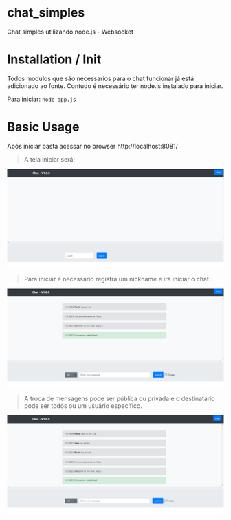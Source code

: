 # chat_simples
 Chat simples utilizando node.js - Websocket

# Installation / Init

 Todos modulos que são necessarios para o chat funcionar já está adicionado ao fonte.
 Contudo é necessário ter node.js instalado para iniciar.

 Para iniciar: <code>node app.js</code>

# Basic Usage
 Após iniciar basta acessar no browser http://localhost:8081/
 
 
<blockquote>
<p>A tela iniciar será:</p>
</blockquote>

 <img src="https://raw.githubusercontent.com/pcoliveira90/chat_simples/main/app/public/images/pagina_inicial.png" alt="Tela inicial" style="max-width:100%;">
 
<blockquote>
<p>Para iniciar é necessário registra um nickname e irá iniciar o chat.</p>
</blockquote>
 
 <img src="https://raw.githubusercontent.com/pcoliveira90/chat_simples/main/app/public/images/pagina_usuario_registrado.png" alt="Usuario registrado" style="max-width:100%;">
 
 <blockquote>
<p>A troca de mensagens pode ser pública ou privada e o destinatário pode ser todos ou um usuário específico.</p>
</blockquote>

<img src="https://raw.githubusercontent.com/pcoliveira90/chat_simples/main/app/public/images/pagina_troca_mensagem.png" alt="Troca de mensagem" style="max-width:100%;">

